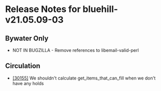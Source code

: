 
# Release Notes for bluehill-v21.05.09-03

## Bywater Only

- NOT IN BUGZILLA - Remove references to libemail-valid-perl

## Circulation

- [[30155]](http://bugs.koha-community.org/bugzilla3/show_bug.cgi?id=30155) We shouldn't calculate get_items_that_can_fill when we don't have any holds


